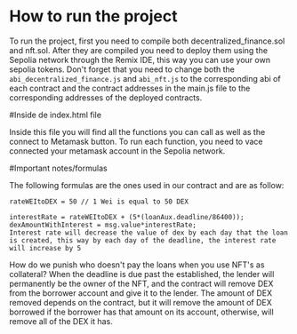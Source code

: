 # How to run the project


To run the project, first you need to compile both decentralized_finance.sol and nft.sol.
After they are compiled you need to deploy them using the Sepolia network through the Remix IDE, this way you can use your own sepolia tokens.
Don't forget that you need to change both the ```abi_decentralized_finance.js``` and ```abi_nft.js``` to the corresponding abi of each contract and the contract addresses in the main.js file to the corresponding addresses of the deployed contracts.


#Inside de index.html file

Inside this file you will find all the functions you can call as well as the connect to Metamask button.
To run each function, you need to vace connected your metamask account in the Sepolia network.


#Important notes/formulas

The following formulas are the ones used in our contract and are as follow:
 	
 	rateWEItoDEX = 50 // 1 Wei is equal to 50 DEX
 	
 	interestRate = rateWEItoDEX + (5*(loanAux.deadline/86400));
    dexAmountWithInterest = msg.value*interestRate;
    Interest rate will decrease the value of dex by each day that the loan is created, this way by each day of the deadline, the interest rate will increase by 5
      
How do we punish who doesn't pay the loans when you use NFT's as collateral?
When the deadline is due past the established, the lender will permanently be the owner of the NFT, and the contract will remove DEX from the borrower account and give it to the lender. The amount of DEX removed depends on the contract, but it will remove the amount of DEX borrowed if the borrower has that amount on its account, otherwise, will remove all of the DEX it has. 
